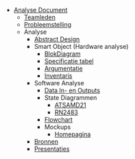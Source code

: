 * [Analyse Document](README.md)
    * [Teamleden](/deliverables/teamleden.md)
    * [Probleemstelling](/deliverables/probleemstelling.md)
    * Analyse
        * [Abstract Design](/deliverables/analyse/abstractDesign.md)
        * Smart Object (Hardware analyse)
            * [BlokDiagram](/deliverables/analyse/hardware/blokdiagram.md)
            * [Specificatie tabel](/deliverables/analyse/hardware/specificaties.md)
            * [Argumentatie](/deliverables/analyse/hardware/argumentatie.md)
            * [Inventaris](/deliverables/analyse/hardware/inventaris.md)
        * Software Analyse
            * [Data In- en Outputs](deliverables/analyse/software/dataIn_Out.md)
            * State Diagrammen
                * [ATSAMD21](deliverables/analyse/software/stateDiagrammen/ATSAMD21.md)
                * [RN2483](deliverables/analyse/software/stateDiagrammen/RFM95W.md)
            * [Flowchart](deliverables/analyse/software/flowchart.md)
            * Mockups
                * [Homepagina](deliverables/analyse/mockups/homepage.md)
        * [Bronnen](deliverables/bronnen.md)
        * [Presentaties](deliverables/presentaties.md)
            